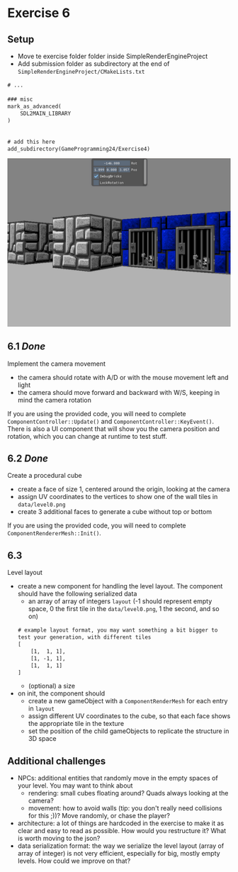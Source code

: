 # Exercise 6

## Setup
- Move te exercise folder folder inside SimpleRenderEngineProject
- Add submission folder as subdirectory at the end of `SimpleRenderEngineProject/CMakeLists.txt`
```
# ...

### misc
mark_as_advanced(
	SDL2MAIN_LIBRARY
)


# add this here
add_subdirectory(GameProgramming24/Exercise4)
```

![main](media/main.png)

## 6.1 *Done*
Implement the camera movement
- the camera should rotate with A/D or with the mouse movement left and light 
- the camera should move forward and backward with W/S, keeping in mind the camera rotation

If you are using the provided code, you will need to complete `ComponentController::Update()` and `ComponentController::KeyEvent()`.
There is also a UI component that will show you the camera position and rotation, which you can change at runtime to test stuff.

## 6.2 *Done*
Create a procedural cube
- create a face of size 1, centered around the origin, looking at the camera
- assign UV coordinates to the vertices to show one of the wall tiles in `data/level0.png`
- create 3 additional faces to generate a cube without top or bottom

If you are using the provided code, you will need to complete `ComponentRendererMesh::Init()`.

## 6.3
Level layout
- create a new component for handling the level layout. The component should have the following serialized data
	- an array of array of integers `layout` (-1 should represent empty space, 0 the first tile in the `data/level0.png`, 1 the second, and so on)
	```
	# example layout format, you may want something a bit bigger to test your generation, with different tiles
	[
		[1,  1, 1],
		[1, -1, 1],
		[1,  1, 1]
	]
	```
	- (optional) a size
- on init, the component should
	- create a new gameObject with a `ComponentRenderMesh` for each entry in `layout`
	- assign different UV coordinates to the cube, so that each face shows the appropriate tile in the texture
	- set the position of the child gameObjects to replicate the structure in 3D space

## Additional challenges
- NPCs: additional entities that randomly move in the empty spaces of your level. You may want to think about
	- rendering: small cubes floating around? Quads always looking at the camera?
	- movement: how to avoid walls (tip: you don't really need collisions for this ;))? Move randomly, or chase the player?
- architecture: a lot of things are hardcoded in the exercise to make it as clear and easy to read as possible. How would you restructure it? What is worth moving to the json?
- data serialization format: the way we serialize the level layout (array of array of integer) is not very efficient, especially for big, mostly empty levels. How could we improve on that?